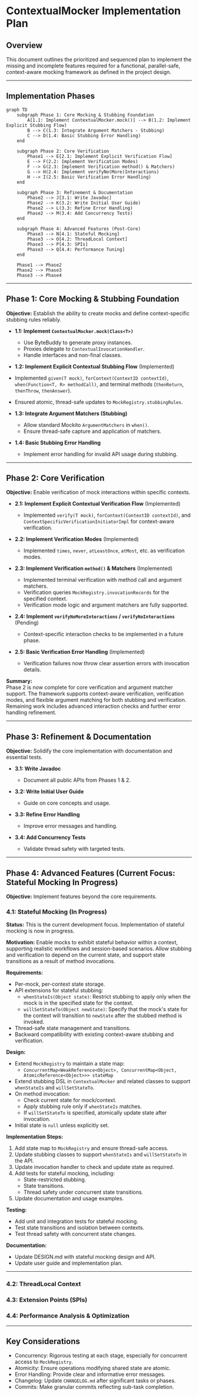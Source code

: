 # ContextualMocker Implementation Plan

## Overview

This document outlines the prioritized and sequenced plan to implement the missing and incomplete features required for a functional, parallel-safe, context-aware mocking framework as defined in the project design.

---

## Implementation Phases

```mermaid
graph TD
    subgraph Phase 1: Core Mocking & Stubbing Foundation
        A[1.1: Implement ContextualMocker.mock()] --> B(1.2: Implement Explicit Stubbing Flow)
        B --> C(1.3: Integrate Argument Matchers - Stubbing)
        C --> D(1.4: Basic Stubbing Error Handling)
    end

    subgraph Phase 2: Core Verification
        Phase1 --> E[2.1: Implement Explicit Verification Flow]
        E --> F(2.2: Implement Verification Modes)
        F --> G(2.3: Implement Verification method() & Matchers)
        G --> H(2.4: Implement verifyNo(More)Interactions)
        H --> I(2.5: Basic Verification Error Handling)
    end

    subgraph Phase 3: Refinement & Documentation
        Phase2 --> J[3.1: Write Javadoc]
        Phase2 --> K(3.2: Write Initial User Guide)
        Phase2 --> L(3.3: Refine Error Handling)
        Phase2 --> M(3.4: Add Concurrency Tests)
    end

    subgraph Phase 4: Advanced Features (Post-Core)
        Phase3 --> N[4.1: Stateful Mocking]
        Phase3 --> O[4.2: ThreadLocal Context]
        Phase3 --> P[4.3: SPIs]
        Phase3 --> Q[4.4: Performance Tuning]
    end

    Phase1 --> Phase2
    Phase2 --> Phase3
    Phase3 --> Phase4
```

---

## Phase 1: Core Mocking & Stubbing Foundation

**Objective:** Establish the ability to create mocks and define context-specific stubbing rules reliably.

- **1.1: Implement `ContextualMocker.mock(Class<T>)`**
  - Use ByteBuddy to generate proxy instances.
  - Proxies delegate to `ContextualInvocationHandler`.
  - Handle interfaces and non-final classes.

- **1.2: Implement Explicit Contextual Stubbing Flow** (Implemented)
- Implemented `given(T mock)`, `forContext(ContextID contextId)`, `when(Function<T, R> methodCall)`, and terminal methods (`thenReturn`, `thenThrow`, `thenAnswer`).
- Ensured atomic, thread-safe updates to `MockRegistry.stubbingRules`.

- **1.3: Integrate Argument Matchers (Stubbing)**
  - Allow standard Mockito `ArgumentMatchers` in `when()`.
  - Ensure thread-safe capture and application of matchers.

- **1.4: Basic Stubbing Error Handling**
  - Implement error handling for invalid API usage during stubbing.

---

## Phase 2: Core Verification

**Objective:** Enable verification of mock interactions within specific contexts.

- **2.1: Implement Explicit Contextual Verification Flow** (Implemented)
  - Implemented `verify(T mock)`, `forContext(ContextID contextId)`, and `ContextSpecificVerificationInitiatorImpl` for context-aware verification.

- **2.2: Implement Verification Modes** (Implemented)
  - Implemented `times`, `never`, `atLeastOnce`, `atMost`, etc. as verification modes.

- **2.3: Implement Verification `method()` & Matchers** (Implemented)
  - Implemented terminal verification with method call and argument matchers.
  - Verification queries `MockRegistry.invocationRecords` for the specified context.
  - Verification mode logic and argument matchers are fully supported.

- **2.4: Implement `verifyNoMoreInteractions` / `verifyNoInteractions`** (Pending)
  - Context-specific interaction checks to be implemented in a future phase.

- **2.5: Basic Verification Error Handling** (Implemented)
  - Verification failures now throw clear assertion errors with invocation details.

**Summary:**  
Phase 2 is now complete for core verification and argument matcher support. The framework supports context-aware verification, verification modes, and flexible argument matching for both stubbing and verification. Remaining work includes advanced interaction checks and further error handling refinement.

---

## Phase 3: Refinement & Documentation

**Objective:** Solidify the core implementation with documentation and essential tests.

- **3.1: Write Javadoc**
  - Document all public APIs from Phases 1 & 2.

- **3.2: Write Initial User Guide**
  - Guide on core concepts and usage.

- **3.3: Refine Error Handling**
  - Improve error messages and handling.

- **3.4: Add Concurrency Tests**
  - Validate thread safety with targeted tests.

---

## Phase 4: Advanced Features (Current Focus: Stateful Mocking In Progress)

**Objective:** Implement features beyond the core requirements.

### 4.1: Stateful Mocking (In Progress)

**Status:**
This is the current development focus. Implementation of stateful mocking is now in progress.

**Motivation:**
Enable mocks to exhibit stateful behavior within a context, supporting realistic workflows and session-based scenarios. Allow stubbing and verification to depend on the current state, and support state transitions as a result of method invocations.

**Requirements:**
- Per-mock, per-context state storage.
- API extensions for stateful stubbing:
  - `whenStateIs(Object state)`: Restrict stubbing to apply only when the mock is in the specified state for the context.
  - `willSetStateTo(Object newState)`: Specify that the mock's state for the context will transition to `newState` after the stubbed method is invoked.
- Thread-safe state management and transitions.
- Backward compatibility with existing context-aware stubbing and verification.

**Design:**
- Extend `MockRegistry` to maintain a state map:
  - `ConcurrentMap<WeakReference<Object>, ConcurrentMap<Object, AtomicReference<Object>>> stateMap`
- Extend stubbing DSL in `ContextualMocker` and related classes to support `whenStateIs` and `willSetStateTo`.
- On method invocation:
  - Check current state for mock/context.
  - Apply stubbing rule only if `whenStateIs` matches.
  - If `willSetStateTo` is specified, atomically update state after invocation.
- Initial state is `null` unless explicitly set.

**Implementation Steps:**
1. Add state map to `MockRegistry` and ensure thread-safe access.
2. Update stubbing classes to support `whenStateIs` and `willSetStateTo` in the API.
3. Update invocation handler to check and update state as required.
4. Add tests for stateful mocking, including:
   - State-restricted stubbing.
   - State transitions.
   - Thread safety under concurrent state transitions.
5. Update documentation and usage examples.

**Testing:**
- Add unit and integration tests for stateful mocking.
- Test state transitions and isolation between contexts.
- Test thread safety with concurrent state changes.

**Documentation:**
- Update DESIGN.md with stateful mocking design and API.
- Update user guide and implementation plan.

---

### 4.2: ThreadLocal Context
### 4.3: Extension Points (SPIs)
### 4.4: Performance Analysis & Optimization

---

## Key Considerations

- Concurrency: Rigorous testing at each stage, especially for concurrent access to `MockRegistry`.
- Atomicity: Ensure operations modifying shared state are atomic.
- Error Handling: Provide clear and informative error messages.
- Changelog: Update `CHANGELOG.md` after significant tasks or phases.
- Commits: Make granular commits reflecting sub-task completion.